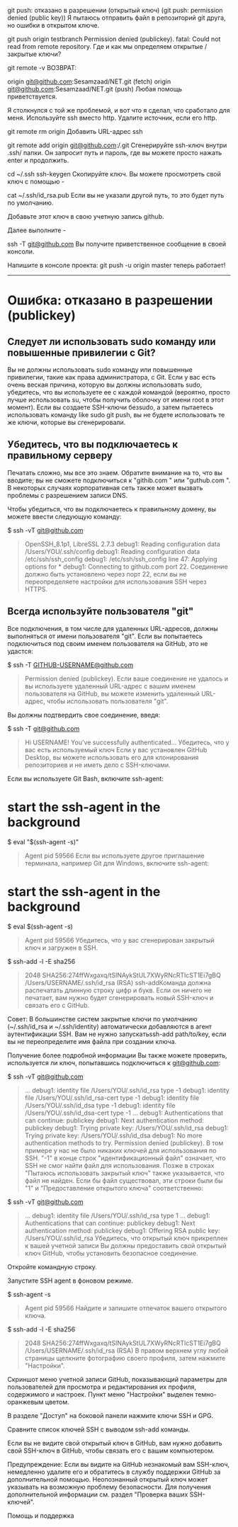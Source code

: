 git push: отказано в разрешении (открытый ключ) (git push: permission denied (public key))
Я пытаюсь отправить файл в репозиторий git друга, но ошибки в открытом ключе.

git push origin testbranch Permission denied (publickey). fatal: Could not read from remote repository. Где и как мы определяем открытые / закрытые ключи?

git remote -v ВОЗВРАТ:

origin git@github.com:Sesamzaad/NET.git (fetch) origin git@github.com:Sesamzaad/NET.git (push) Любая помощь приветствуется.

Я столкнулся с той же проблемой, и вот что я сделал, что сработало для меня.
Используйте ssh вместо http. Удалите источник, если его http.

git remote rm origin Добавить URL-адрес ssh

git remote add origin git@github.com:/.git Сгенерируйте ssh-ключ внутри .ssh/ папки. Он запросит путь и пароль, где вы можете просто нажать enter и продолжить.

cd ~/.ssh ssh-keygen Скопируйте ключ. Вы можете просмотреть свой ключ с помощью -

cat ~/.ssh/id_rsa.pub Если вы не указали другой путь, то это будет путь по умолчанию.

Добавьте этот ключ в свою учетную запись github.

Далее выполните -

ssh -T git@github.com Вы получите приветственное сообщение в своей консоли.

Напишите в консоле проекта: git push -u origin master
теперь работает!

________________________________________________________________________________

# Ошибка: отказано в разрешении (publickey)

## Следует ли использовать sudo команду или повышенные привилегии с Git?
Вы не должны использовать sudo команду или повышенные привилегии, такие как права администратора, с Git. Если у вас есть очень веская причина, которую вы должны использовать sudo, убедитесь, что вы используете ее с каждой командой (вероятно, просто лучше использовать su, чтобы получить оболочку от имени root в этот момент). Если вы создаете SSH-ключи безsudo, а затем пытаетесь использовать команду like sudo git push, вы не будете использовать те же ключи, которые вы сгенерировали.

## Убедитесь, что вы подключаетесь к правильному серверу
Печатать сложно, мы все это знаем. Обратите внимание на то, что вы вводите; вы не сможете подключиться к "githib.com " или "guthub.com ". В некоторых случаях корпоративная сеть также может вызвать проблемы с разрешением записи DNS.

Чтобы убедиться, что вы подключаетесь к правильному домену, вы можете ввести следующую команду:

$ ssh -vT git@github.com
> OpenSSH_8.1p1, LibreSSL 2.7.3
> debug1: Reading configuration data /Users/YOU/.ssh/config
> debug1: Reading configuration data /etc/ssh/ssh_config
> debug1: /etc/ssh/ssh_config line 47: Applying options for *
> debug1: Connecting to github.com port 22.
Соединение должно быть установлено через порт 22, если вы не переопределяете настройки для использования SSH через HTTPS.

## Всегда используйте пользователя "git"
Все подключения, в том числе для удаленных URL-адресов, должны выполняться от имени пользователя "git". Если вы попытаетесь подключиться под своим именем пользователя на GitHub, это не удастся:

$ ssh -T GITHUB-USERNAME@github.com
> Permission denied (publickey).
Если ваше соединение не удалось и вы используете удаленный URL-адрес с вашим именем пользователя на GitHub, вы можете изменить удаленный URL-адрес, чтобы использовать пользователя "git".

Вы должны подтвердить свое соединение, введя:

$ ssh -T git@github.com
> Hi USERNAME! You've successfully authenticated...
Убедитесь, что у вас есть используемый ключ
Если у вас установлен GitHub Desktop, вы можете использовать его для клонирования репозиториев и не иметь дело с SSH-ключами.

Если вы используете Git Bash, включите ssh-agent:

# start the ssh-agent in the background
$ eval "$(ssh-agent -s)"
> Agent pid 59566
Если вы используете другое приглашение терминала, например Git для Windows, включите ssh-agent:

# start the ssh-agent in the background
$ eval $(ssh-agent -s)
> Agent pid 59566
Убедитесь, что у вас сгенерирован закрытый ключ и загружен в SSH.

$ ssh-add -l -E sha256
> 2048 SHA256:274ffWxgaxq/tSINAykStUL7XWyRNcRTlcST1Ei7gBQ /Users/USERNAME/.ssh/id_rsa (RSA)
ssh-addКоманда должна распечатать длинную строку цифр и букв. Если он ничего не печатает, вам нужно будет сгенерировать новый SSH-ключ и связать его с GitHub.

Совет: В большинстве систем закрытые ключи по умолчанию (~/.ssh/id_rsa и ~/.ssh/identity) автоматически добавляются в агент аутентификации SSH. Вам не нужно запускатьssh-add path/to/key, если вы не переопределите имя файла при создании ключа.

Получение более подробной информации
Вы также можете проверить, используется ли ключ, попытавшись подключиться к git@github.com:

$ ssh -vT git@github.com
> ...
> debug1: identity file /Users/YOU/.ssh/id_rsa type -1
> debug1: identity file /Users/YOU/.ssh/id_rsa-cert type -1
> debug1: identity file /Users/YOU/.ssh/id_dsa type -1
> debug1: identity file /Users/YOU/.ssh/id_dsa-cert type -1
> ...
> debug1: Authentications that can continue: publickey
> debug1: Next authentication method: publickey
> debug1: Trying private key: /Users/YOU/.ssh/id_rsa
> debug1: Trying private key: /Users/YOU/.ssh/id_dsa
> debug1: No more authentication methods to try.
> Permission denied (publickey).
В том примере у нас не было никаких ключей для использования по SSH. "-1" в конце строк "идентификационный файл" означает, что SSH не смог найти файл для использования. Позже в строках "Пытаюсь использовать закрытый ключ" также указывается, что файл не найден. Если бы файл существовал, эти строки были бы "1" и "Предоставление открытого ключа" соответственно:

$ ssh -vT git@github.com
> ...
> debug1: identity file /Users/YOU/.ssh/id_rsa type 1
> ...
> debug1: Authentications that can continue: publickey
> debug1: Next authentication method: publickey
> debug1: Offering RSA public key: /Users/YOU/.ssh/id_rsa
Убедитесь, что открытый ключ прикреплен к вашей учетной записи
Вы должны предоставить свой открытый ключ GitHub, чтобы установить безопасное соединение.

Откройте командную строку.

Запустите SSH agent в фоновом режиме.

$ ssh-agent -s
> Agent pid 59566
Найдите и запишите отпечаток вашего открытого ключа.

$ ssh-add -l -E sha256
> 2048 SHA256:274ffWxgaxq/tSINAykStUL7XWyRNcRTlcST1Ei7gBQ /Users/USERNAME/.ssh/id_rsa (RSA)
В правом верхнем углу любой страницы щелкните фотографию своего профиля, затем нажмите "Настройки".

Скриншот меню учетной записи GitHub, показывающий параметры для пользователей для просмотра и редактирования их профиля, содержимого и настроек. Пункт меню "Настройки" выделен темно-оранжевым цветом.

В разделе "Доступ" на боковой панели нажмите  ключи SSH и GPG.

Сравните список ключей SSH с выводом ssh-add команды.

Если вы не видите свой открытый ключ в GitHub, вам нужно добавить свой SSH-ключ в GitHub, чтобы связать его с вашим компьютером.

Предупреждение: Если вы видите на GitHub незнакомый вам SSH-ключ, немедленно удалите его и обратитесь в службу поддержки GitHub за дополнительной помощью. Неопознанный открытый ключ может указывать на возможную проблему безопасности. Для получения дополнительной информации см. раздел "Проверка ваших SSH-ключей".

Помощь и поддержка